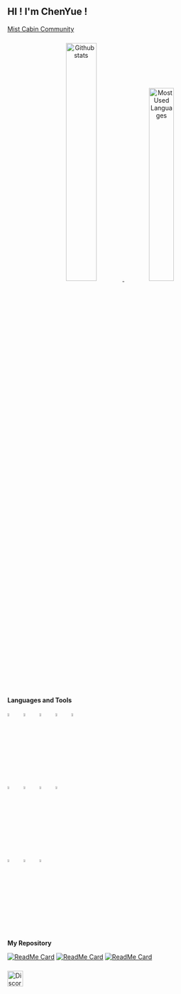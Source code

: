 <h2 align="left">HI ! I'm ChenYue !</h2>

[Mist Cabin Community](https://discord.gg/SHQznFYjcZ)

###

<div align="center" style="text-align:center">
    <a href="#">
        <img width="37%" src="https://github-readme-stats.vercel.app/api?username=ChenYueTW&show_icons=true&theme=react&count_private=true"
            alt="Github stats">
    </a>
    <a href="#">
        <img width="33.3%" src="https://github-readme-stats.vercel.app/api/top-langs/?username=ChenYueTW&layout=compact&theme=react"
            alt="Most Used Languages">
    </a>
</div>

###

**Languages and Tools**

<div align="left">
	<img width="4%" alt="Arduino Logo" src="https://cdn.jsdelivr.net/gh/devicons/devicon/icons/arduino/arduino-original-wordmark.svg"/>
	<img width="8"/>
	<img width="4%" alt="C++ Logo" src="https://cdn.jsdelivr.net/gh/devicons/devicon/icons/cplusplus/cplusplus-original.svg"/>
	<img width="8"/>
	<img width="4%" alt="HTML Logo" src="https://cdn.jsdelivr.net/gh/devicons/devicon/icons/html5/html5-original-wordmark.svg"/>
	<img width="8"/>
	<img width="4%" alt="Java Logo" src="https://cdn.jsdelivr.net/gh/devicons/devicon/icons/java/java-original-wordmark.svg"/>
	<img width="8"/>
	<img width="4%" alt="Python Logo" src="https://cdn.jsdelivr.net/gh/devicons/devicon/icons/python/python-original-wordmark.svg"/>
</div>

<div align="left">
	<img width="4%" alt="Bash Logo" src="https://cdn.jsdelivr.net/gh/devicons/devicon/icons/bash/bash-original.svg"/>
	<img width="8"/>
	<img width="4%" alt="Docker Logo" src="https://cdn.jsdelivr.net/gh/devicons/devicon/icons/docker/docker-original-wordmark.svg"/>
	<img width="8"/>
	<img width="4%" alt="MySQL Logo" src="https://cdn.jsdelivr.net/gh/devicons/devicon/icons/mysql/mysql-original-wordmark.svg"/>
	<img width="8"/>
	<img width="4%" alt="VS Coder Logo" src="https://cdn.jsdelivr.net/gh/devicons/devicon/icons/vscode/vscode-original-wordmark.svg"/>
</div>

<div align="left">
	<img width="4%" alt="Linux Logo" src="https://cdn.jsdelivr.net/gh/devicons/devicon/icons/linux/linux-original.svg"/>
	<img width="8"/>
	<img width="4%" alt="Ubuntu Logo" src="https://cdn.jsdelivr.net/gh/devicons/devicon/icons/ubuntu/ubuntu-plain-wordmark.svg"/>
	<img width="8"/>
	<img width="4%" alt="Debian Logo" src="https://cdn.jsdelivr.net/gh/devicons/devicon/icons/debian/debian-original-wordmark.svg"/>
</div>

###

**My Repository**

[![ReadMe Card](https://github-readme-stats.vercel.app/api/pin/?username=ChenYueTW&repo=KopRobot&show_icons=true&theme=react&show_owner=true)](https://github.com/ChenYueTW/KopRobot)
[![ReadMe Card](https://github-readme-stats.vercel.app/api/pin/?username=ChenYueTW&repo=NeoSwerve&show_icons=true&theme=react&show_owner=true)](https://github.com/ChenYueTW/NeoSwerve)
[![ReadMe Card](https://github-readme-stats.vercel.app/api/pin/?username=ChenYueTW&repo=NeoSwerve&show_icons=true&theme=react&show_owner=true)](https://github.com/ChenYueTW/TalonSwerve)

###

<div align="left">
	<a href="ChenYue" target="_blank">
    <img src="https://img.shields.io/static/v1?message=Discord&logo=discord&label=&color=7289DA&logoColor=white&labelColor=&style=for-the-badge" height="35" alt="Discord Logo"/>
  </a>
</div>

